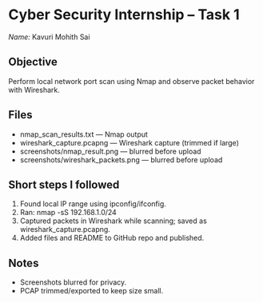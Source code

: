 # Cyber Security Internship – Task 1
*Name:* Kavuri Mohith Sai

## Objective
Perform local network port scan using Nmap and observe packet behavior with Wireshark.

## Files
- nmap_scan_results.txt — Nmap output
- wireshark_capture.pcapng — Wireshark capture (trimmed if large)
- screenshots/nmap_result.png — blurred before upload
- screenshots/wireshark_packets.png — blurred before upload

## Short steps I followed
1. Found local IP range using ipconfig/ifconfig.
2. Ran: nmap -sS 192.168.1.0/24
3. Captured packets in Wireshark while scanning; saved as wireshark_capture.pcapng.
4. Added files and README to GitHub repo and published.

## Notes
- Screenshots blurred for privacy.
- PCAP trimmed/exported to keep size small.
